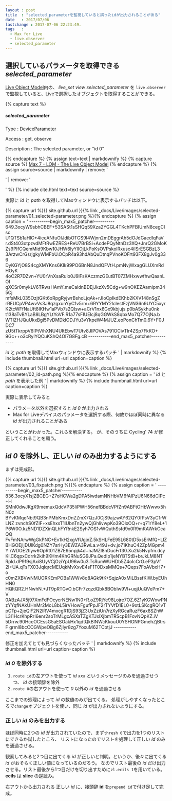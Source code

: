 ```yaml
---
layout : post
title  : "selected_parameterを監視していると誤ったidが出力されることがある"
date   : 2017/07/06
lastchange : 2017-07-06 22:23:49.
tags   :
  - Max for Live
  - live.observer
  - selected_parameter
---
```


## 選択しているパラメータを取得できる *selected_parameter* 

[Live Object Model](https://docs.cycling74.com/max7/vignettes/live_object_model)内の、
*live_set view selected_parameter* を `live.observer` で監視していると、Liveで選択したオブジェクトを取得することができる。

{% capture text %}

##### selected_parameter

Type
: [DeviceParameter](https://docs.cycling74.com/max7/vignettes/live_object_model#DeviceParameter)

Access
: get, observe

Description
: The selected parameter, or "id 0"

{% endcapture %}
{% assign text=text | markdownify %}
{% capture source %}
[Max 7 - LOM - The Live Object Model](https://docs.cycling74.com/max7/vignettes/live_object_model)
{% endcapture %}
{% assign source=source | markdownify | remove: '<p>' | remove: '</p>' %}
{% include cite.html text=text source=source %}

実際に *id* と *path* を取得してMaxウィンドウに表示するパッチは以下。

{% capture url %}{{ site.github.url }}{% link _docs/Live/images/selected-parameter/01_selected-parameter.png %}{% endcapture %}
{% assign caption = '
    ----------begin_max5_patcher----------
    649.3ocyW9sbhCBEF+53SASt1sSHQq59Xza2YGGL4TKchPFBIUmN8cegCIsc
    U1QTSb1aHlC+4ieeANfuOIJdibOTGS9I4Wjnn2mDEggrAh5dOJdGaedIqFaV
    r.dSt403otpzvdMFtRwEZRES+ReU7BrBSi+AcdePQyNtnDz3XQ+JnrQ2GMoK
    Zs9PIfCQemMid9Kbw10JHW6lyYIIOjLkPoKsOVPskolRxusc4iISrESGBzL3
    3ArzwCrGsrjgkyWMFbU.OCpR4a93hdAbQuDtnqPVnoKOFrt93FX8gJv0g336
    DyKGYjO8S4cgXMYKns6KIk99PO6BnN8JndQFVtH.pmNvjWxagGLUXmRdHOyK
    4oC2R7DZvn+YU0rVnXsaRulo0J9lFsKAczmzGEutBT07ZMHxwwfhwQaanLOI
    qXCSr0mykLV6TRwsHAmY.meCaldnBDEjJkzXv5Cdg+w9nOKEZAamipm345Cj
    mfsMkL035OzjtGKt6oRpgRyjwrBshoLjqAk+rJIoCpIkdEKhb2KXV148nSgZ
    rREUCpVP4wvVs3J8qzgxunYyC1v5rm+6RYYMY2IclestFzjVN36n9UYC5xyr
    K2tcWFfNaUft8IKHw1aPVb7s2QIsw+aCrV1nx6Gx9kbjujs.p0bASykhu0nk
    t138aTvBYLaB8LBgYLtYoVF.R1a77sFIUElcj8qGGWkS8qbxMo7Q77OjNa.b
    WTIZHJQuUkxBgI5PvDMDklODJYu3vYkpeW4MJUZ.eoPonChTm0.6Y+F0JDC7
    zU5tTkrppV6IPtVihXNU4UItEbwT7Utv8JlPOVAs791OCivTlr4ZSp7FkKO+
    9Gc++o3cRylYQCuKShQ4Ol7G8Fg.cB
    -----------end_max5_patcher-----------

*id* と *path* を取得してMaxウィンドウに表示するパッチ
' | markdownify %}
{% include thumbnail.html url=url caption=caption %}

{% capture url %}{{ site.github.url }}{% link _docs/Live/images/selected-parameter/02_id-path.png %}{% endcapture %}
{% assign caption = '
*id* と *path* を表示した例
' | markdownify %}
{% include thumbnail.html url=url caption=caption %}

実際に表示してみると

* パラメータ以外を選択すると *id 0* が出力される
* Max for Liveデバイスのパラメータを選択する際、何故かほぼ同時に異なる *id* が出力されることがある

ということがわかった。これらを解決する。
が、そのうちに Cycling' 74 が修正してくれることを願う。


## *id 0* を除外し、正しい *id* のみ出力するようにする

まずは完成形。

{% capture url %}{{ site.github.url }}{% link _docs/Live/images/selected-parameter/03_fixpatch.png %}{% endcapture %}
{% assign caption = '
    ----------begin_max5_patcher----------
    836.3ocyX1sjZBCEG+Z7oHCWa2gDPA5iwdamNNHbVM6fAlPzU6N66dCIPc+H
    SMnI0dwJKgX9memuxQdcVP35liPWH56nefBBdcVPfZn9ABFtOHbWwwx5hN0z
    BYvKMqeNbt9QB3nPMbKmxDnZZmX7QzJ0CjS9ajzwAY62QY0fPsV3yC1rWLNZ
    zvnchS0fZIF+xsEhxsT1lUbnTn2ywQjGhlivwpKo39OIxOQ+r+q71rY8eL+1
    P6W0O.kz5ND1DZXinQLhFYRnkE2Syh7OS1vWQuthSsfd9x0R9mKAWrkCcaQQ
    FvFmNArwWgGkPNC+Ev1kH2xgVfUgjnZ.5kSHLFeE95L680tD5xsErMfQ+LIZ
    BHGOEjIjDUlKdg0NZY7srHy3EWZA3RwLa.v49J+dv.jo71KhuC42ZpMGpm4Y
    rWDOE2tiyw6OpRt01ZB7E95npjk4d+nJMZl8nDucFrt30.Xu2k5Nvpfm.dcy
    Kl.C6qpxCdrrk2kih9KHm4KhGRNuSG9JPa.QedIp1jeNYBTStB+brJkLM8NT
    Rpld.dP9f9sjAxi8UyVCjOziYpU96w0u3.TsRumWUHDb5Z4oIcCrO.eP3pVf
    2I+UA.qTsFX03JqlqrcMEUqkMvXxvE4sF1T0DxsMMQs+7Qeps7FoAVbxH7+o
    c0mZXBVwNMUORKEmPOBa1WWv8q8AGk9tK+SqjzA0xMiLBssfKIW.byEUhHN0
    HQltQR2.HNwhN.+JT9pRTGvO.bCFr7zqzdQbk8BObIw9Vl+uqjUuQVePm7+V
    0ABzAJX5j97XmFdFOcycrNENw1N0+R.oZ9RjYe98Lojre7OZ.6Z1yKGWxwPN
    zYYqfNAkUHnMr2MoL8bL5irVHowFgufPpJF2rTYVfD1EL0+9otLSKcgRQ1vT
    pCTp+2jeQlF2N2lRV4mxcgR1DjS93jZ3UxZziUn7rzXyRGcaRuzF6ax8SZhW
    L3I1HcrKhpRrI6enr2soTrMLgcASXaTZgKTJxlXjbmTRScpB1FovNQpKZ.iV
    5Drrw.90HccOCEssG5aESOakHx1qdtQkBlNWcKkouU0YSHGNPGmehZjBtrsF
    grml8bcCOGWpeOBg6ZjIyr8zg7YoxuM62TCbtjJ
    -----------end_max5_patcher-----------

修正を加えてとても見づらくなったパッチ
' | markdownify %}
{% include thumbnail.html url=url caption=caption %}




### *id 0* を除外する

1. `route id`の左アウトを使って *id xxx* というメッセージのみを通過させつつ、 *id* の接頭辞を除外
2. `route 0`の右アウトを使って *0* 以外の *id* を通過させる

ここまでの処理によって *id* の数値のみが出てくる。
処理がしやすくなったところで`change`オブジェクトを使い、同じ *id* が出力されないようにする。

### 正しい *id* のみを出力する

ほぼ同時に2つの *id* が出力されていたので、まず`thresh 0`で出力を1つのリストにできるか試したところ、
リストになったのでリストを処理して正しい *id* のみを通過させる。

観察してみると2つ目に出てくる *id* が正しいと判明。というか、後々に出てくる *id* がおそらく正しい値になっているのだろう。
なのでリスト最後の *id* だけ出力させる。リスト最後から1つ目だけを切り出すために`zl.ecils 1`を用いている。
**ecils** は **slice** の逆読み。

右アウトから出力される 正しい *id* に、接頭辞 **id** を`prepend id`で付け足して完成。

